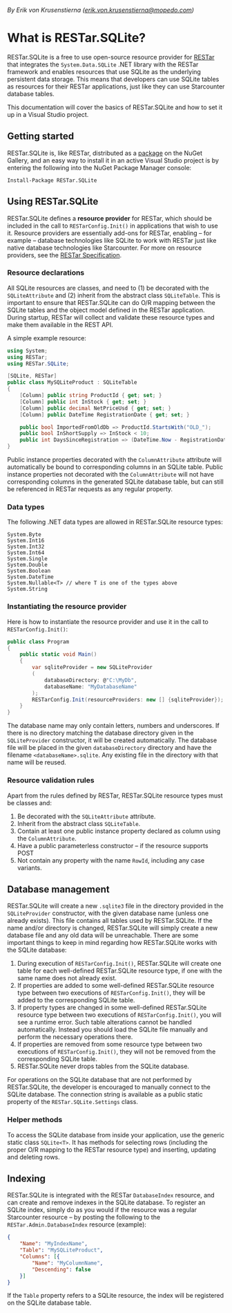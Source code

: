_By Erik von Krusenstierna (erik.von.krusenstierna@mopedo.com)_

# What is RESTar.SQLite?

RESTar.SQLite is a free to use open-source resource provider for [RESTar](https://github.com/Mopedo/Home/tree/master/Documentation/RESTar) that integrates the `System.Data.SQLite` .NET library with the RESTar framework and enables resources that use SQLite as the underlying persistent data storage. This means that developers can use SQLite tables as resources for their RESTar applications, just like they can use Starcounter database tables.

This documentation will cover the basics of RESTar.SQLite and how to set it up in a Visual Studio project.

## Getting started

RESTar.SQLite is, like RESTar, distributed as a [package](https://www.nuget.org/packages/RESTar.SQLite) on the NuGet Gallery, and an easy way to install it in an active Visual Studio project is by entering the following into the NuGet Package Manager console:

```
Install-Package RESTar.SQLite
```

## Using RESTar.SQLite

RESTar.SQLite defines a **resource provider** for RESTar, which should be included in the call to `RESTarConfig.Init()` in applications that wish to use it. Resource providers are essentially add-ons for RESTar, enabling – for example – database technologies like SQLite to work with RESTar just like native database technologies like Starcounter. For more on resource providers, see the [RESTar Specification](https://github.com/Mopedo/Home/tree/master/Documentation/RESTar).

### Resource declarations

All SQLite resources are classes, and need to (1) be decorated with the `SQLiteAttribute` and (2) inherit from the abstract class `SQLiteTable`. This is important to ensure that RESTar.SQLite can do O/R mapping between the SQLite tables and the object model defined in the RESTar application. During startup, RESTar will collect and validate these resource types and make them available in the REST API.

A simple example resource:

```csharp
using System;
using RESTar;
using RESTar.SQLite;

[SQLite, RESTar]
public class MySQLiteProduct : SQLiteTable
{
    [Column] public string ProductId { get; set; }
    [Column] public int InStock { get; set; }
    [Column] public decimal NetPriceUsd { get; set; }
    [Column] public DateTime RegistrationDate { get; set; }

    public bool ImportedFromOldDb => ProductId.StartsWith("OLD_");
    public bool InShortSupply => InStock < 10;
    public int DaysSinceRegistration => (DateTime.Now - RegistrationDate).Days;
}
```

Public instance properties decorated with the `ColumnAttribute` attribute will automatically be bound to corresponding columns in an SQLite table. Public instance properties not decorated with the `ColumnAttribute` will not have corresponding columns in the generated SQLite database table, but can still be referenced in RESTar requests as any regular property.

### Data types

The following .NET data types are allowed in RESTar.SQLite resource types:

```
System.Byte
System.Int16
System.Int32
System.Int64
System.Single
System.Double
System.Boolean
System.DateTime
System.Nullable<T> // where T is one of the types above
System.String
```

### Instantiating the resource provider

Here is how to instantiate the resource provider and use it in the call to `RESTarConfig.Init()`:

```csharp
public class Program
{
    public static void Main()
    {
        var sqliteProvider = new SQLiteProvider
        (
            databaseDirectory: @"C:\MyDb",
            databaseName: "MyDatabaseName"
        );
        RESTarConfig.Init(resourceProviders: new [] {sqliteProvider});
    }
}
```

The database name may only contain letters, numbers and underscores. If there is no directory matching the database directory given in the `SQLiteProvider` constructor, it will be created automatically. The database file will be placed in the given `databaseDirectory` directory and have the filename `<databaseName>.sqlite`. Any existing file in the directory with that name will be reused.

### Resource validation rules

Apart from the rules defined by RESTar, RESTar.SQLite resource types must be classes and:

1. Be decorated with the `SQLiteAttribute` attribute.
2. Inherit from the abstract class `SQLiteTable`.
3. Contain at least one public instance property declared as column using the `ColumnAttribute`.
4. Have a public parameterless constructor – if the resource supports POST
5. Not contain any property with the name `RowId`, including any case variants.

## Database management

RESTar.SQLite will create a new `.sqlite3` file in the directory provided in the `SQLiteProvider` constructor, with the given database name (unless one already exists). This file contains all tables used by RESTar.SQLite. If the name and/or directory is changed, RESTar.SQLite will simply create a new database file and any old data will be unreachable. There are some important things to keep in mind regarding how RESTar.SQLite works with the SQLite database:

1. During execution of `RESTarConfig.Init()`, RESTar.SQLite will create one table for each well-defined RESTar.SQLite resource type, if one with the same name does not already exist.
2. If properties are added to some well-defined RESTar.SQLite resource type between two executions of `RESTarConfig.Init()`, they will be added to the corresponding SQLite table.
3. If property types are changed in some well-defined RESTar.SQLite resource type between two executions of `RESTarConfig.Init()`, you will see a runtime error. Such table alterations cannot be handled automatically. Instead you should load the SQLite file manually and perform the necessary operations there.
4. If properties are removed from some resource type between two executions of `RESTarConfig.Init()`, they will not be removed from the corresponding SQLite table.
5. RESTar.SQLite never drops tables from the SQLite database.

For operations on the SQLite database that are not performed by RESTar.SQLite, the developer is encouraged to manually connect to the SQLite database. The connection string is available as a public static property of the `RESTar.SQLite.Settings` class.

### Helper methods

To access the SQLite database from inside your application, use the generic static class `SQLite<T>`. It has methods for selecting rows (including the proper O/R mapping to the RESTar resource type) and inserting, updating and deleting rows.

## Indexing

RESTar.SQLite is integrated with the RESTar `DatabaseIndex` resource, and can create and remove indexes in the SQLite database. To register an SQLite index, simply do as you would if the resource was a regular Starcounter resource – by posting the following to the `RESTar.Admin.DatabaseIndex` resource (example):

```json
{
    "Name": "MyIndexName",
    "Table": "MySQLiteProduct",
    "Columns": [{
        "Name": "MyColumnName",
        "Descending": false
    }]
}
```

If the `Table` property refers to a SQLite resource, the index will be registered on the SQLite database table.

